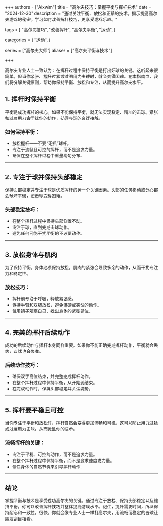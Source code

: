 +++
authors = ["Aixwim"]
title = "高尔夫技巧：掌握平衡与挥杆技术"
date = "2024-12-30"
description = "通过关注平衡、放松和正确的技术，揭示提高高尔夫游戏的秘密。学习如何改善挥杆技巧，更享受游戏乐趣。"

tags = [
  "高尔夫技巧",
  "改善挥杆",
  "高尔夫平衡",
  "运动",
]

categories = [
  "运动",
]

series = ["高尔夫大师"]
aliases = ["高尔夫平衡与技术"]

+++

高尔夫专业人士一致认为：在挥杆过程中保持平衡是打出好球的关键。这听起来很简单，但当你紧张、握杆过紧或试图用力击球时，就会变得困难。在本指南中，我们将分解关键原则，帮助你保持平衡、放松和专注，从而提升高尔夫水平。

<!--more-->

## 1. 挥杆时保持平衡  

平衡是成功挥杆的核心。如果不能保持平衡，就无法实现稳定、精准的击球。紧张和过度用力会干扰你的动作，妨碍与球的良好接触。

### 如何保持平衡：
- 放松握杆——不要“死抓”球杆。  
- 专注于流畅且可控的挥杆，而不是追求力量。  
- 确保在整个挥杆过程中重量均匀分布。

---

## 2. 专注于球并保持头部稳定  

保持头部稳定并专注于球是优质挥杆的另一个关键因素。头部的任何移动或分心都会破坏平衡，使击球变得困难。

### 头部稳定技巧：
- 在整个挥杆过程中保持头部位置不动。  
- 专注于球，直到完成击球动作。  
- 避免任何可能干扰平衡的不必要动作。

---

## 3. 放松身体与肌肉  

为了保持平衡，身体必须保持放松。肌肉的紧张会导致多余的动作，从而干扰专注力和稳定性。

### 放松技巧：
- 挥杆前专注于呼吸，释放紧张感。  
- 保持手臂和双腿放松，避免僵硬或突然的动作。  
- 使用镜子观察自己，找出身体的紧张部位。

---

## 4. 完美的挥杆后续动作  

成功的后续动作与挥杆本身同样重要。如果你不能正确完成挥杆动作，平衡就会丢失，击球也会失准。

### 后续动作技巧：
- 确保双手高位结束，并完整完成挥杆动作。  
- 在整个挥杆过程中保持平衡，从开始到结束。  
- 在完成动作时，保持头部稳定并关注姿势。

---

## 5. 挥杆要平稳且可控  

当你专注于平衡和放松时，挥杆自然会变得更加流畅和可控。这可以防止用力过猛或过度用力击球，从而扰乱你的技术。

### 流畅挥杆的关键：
- 专注于平稳、可控的动作，而不是追求力量。  
- 在整个挥杆过程中保持平衡，而不是追求速度或力量。  
- 信任身体的自然节奏来引导挥杆动作。

---

## 结论  

掌握平衡与技术是享受成功高尔夫的关键。通过专注于放松、保持头部稳定以及维持平衡，你可以改善挥杆技巧并整体提高游戏水平。记住，提升需要时间，所以保持耐心和一致性。很快，你就会像专业人士一样打高尔夫，用流畅而稳定的击球让朋友刮目相看。
